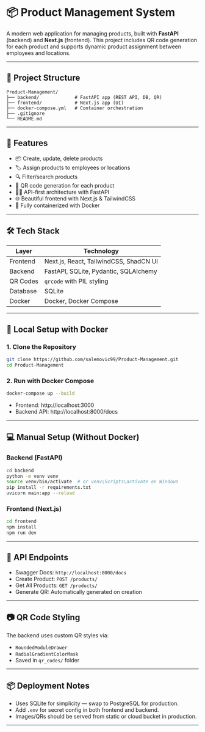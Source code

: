 
# 📦 Product Management System

A modern web application for managing products, built with **FastAPI** (backend) and **Next.js** (frontend). This project includes QR code generation for each product and supports dynamic product assignment between employees and locations.

---

## 📁 Project Structure

```
Product-Management/
├── backend/             # FastAPI app (REST API, DB, QR)
├── frontend/            # Next.js app (UI)
├── docker-compose.yml   # Container orchestration
├── .gitignore
└── README.md
```

---

## 🚀 Features

- 📦 Create, update, delete products
- 🏷️ Assign products to employees or locations
- 🔍 Filter/search products
- 📸 QR code generation for each product
- 🧑‍💻 API-first architecture with FastAPI
- 🌐 Beautiful frontend with Next.js & TailwindCSS
- 🐳 Fully containerized with Docker

---

## 🛠 Tech Stack

| Layer     | Technology             |
|-----------|------------------------|
| Frontend  | Next.js, React, TailwindCSS, ShadCN UI |
| Backend   | FastAPI, SQLite, Pydantic, SQLAlchemy |
| QR Codes  | `qrcode` with PIL styling |
| Database  | SQLite                 |
| Docker    | Docker, Docker Compose |

---

## 🐳 Local Setup with Docker

### 1. Clone the Repository

```bash
git clone https://github.com/salemovic99/Product-Management.git
cd Product-Management
```

### 2. Run with Docker Compose

```bash
docker-compose up --build
```

- Frontend: http://localhost:3000  
- Backend API: http://localhost:8000/docs

---

## 💻 Manual Setup (Without Docker)

### Backend (FastAPI)

```bash
cd backend
python -m venv venv
source venv/bin/activate  # or venv\Scripts\activate on Windows
pip install -r requirements.txt
uvicorn main:app --reload
```

### Frontend (Next.js)

```bash
cd frontend
npm install
npm run dev
```

---

## 🔐 API Endpoints

- Swagger Docs: `http://localhost:8000/docs`
- Create Product: `POST /products/`
- Get All Products: `GET /products/`
- Generate QR: Automatically generated on creation

---

## 📷 QR Code Styling

The backend uses custom QR styles via:

- `RoundedModuleDrawer`
- `RadialGradientColorMask`
- Saved in `qr_codes/` folder

---

## 📦 Deployment Notes

- Uses SQLite for simplicity — swap to PostgreSQL for production.
- Add `.env` for secret config in both frontend and backend.
- Images/QRs should be served from static or cloud bucket in production.

---


